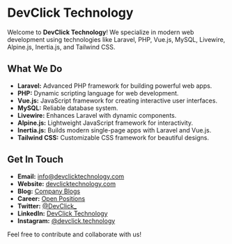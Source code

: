 # DevClick Technology

Welcome to **DevClick Technology**! We specialize in modern web development using technologies like Laravel, PHP, Vue.js, MySQL, Livewire, Alpine.js, Inertia.js, and Tailwind CSS.

## What We Do

- **Laravel:** Advanced PHP framework for building powerful web apps.
- **PHP:** Dynamic scripting language for web development.
- **Vue.js:** JavaScript framework for creating interactive user interfaces.
- **MySQL:** Reliable database system.
- **Livewire:** Enhances Laravel with dynamic components.
- **Alpine.js:** Lightweight JavaScript framework for interactivity.
- **Inertia.js:** Builds modern single-page apps with Laravel and Vue.js.
- **Tailwind CSS:** Customizable CSS framework for beautiful designs.

## Get In Touch

- **Email:** [info@devclicktechnology.com](mailto:info@devclicktechnology.com)
- **Website:** [devclicktechnology.com](https://devclicktechnology.com)
- **Blog:** [Company Blogs](https://devclicktechnology.com/blog)
- **Career:** [Open Positions](https://devclicktechnology.com/career)
- **Twitter:** [@DevClick_](https://x.com/DevClick_)
- **LinkedIn:** [DevClick Technology](https://www.linkedin.com/company/devclick-technology)
- **Instagram:** [@devclick.technology](https://www.instagram.com/devclick.technology)

Feel free to contribute and collaborate with us!
